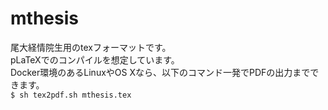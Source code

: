 # mthesis
尾大経情院生用のtexフォーマットです。  
pLaTeXでのコンパイルを想定しています。  
Docker環境のあるLinuxやOS Xなら、以下のコマンド一発でPDFの出力までできます。  
`$ sh tex2pdf.sh mthesis.tex`
